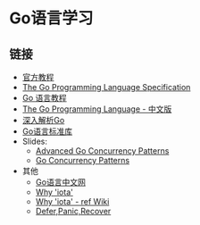 # Go语言学习


## 链接

* [官方教程](https://golang.org/doc/)
* [The Go Programming Language Specification](https://golang.org/ref/spec)
* [Go 语言教程](http://www.runoob.com/go/go-tutorial.html)
* [The Go Programming Language - 中文版](https://yar999.gitbooks.io/gopl-zh/content/)
* [深入解析Go](https://tiancaiamao.gitbooks.io/go-internals/content/zh/)
* [Go语言标准库](https://books.studygolang.com/The-Golang-Standard-Library-by-Example/)
* Slides:
    * [Advanced Go Concurrency Patterns](https://talks.golang.org/2013/advconc.slide)
    * [Go Concurrency Patterns](https://talks.golang.org/2012/concurrency.slide)
* 其他
    * [Go语言中文网](https://studygolang.com/)
    * [Why 'iota'](https://groups.google.com/forum/#!topic/golang-nuts/ku6rvTmLM4o)
    * [Why 'iota' - ref Wiki](https://en.wikipedia.org/wiki/Iota)
    * [Defer,Panic,Recover](https://blog.golang.org/defer-panic-and-recover)

